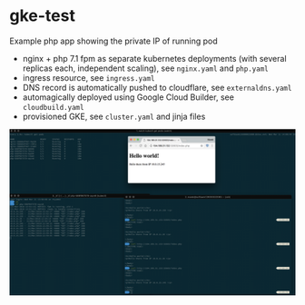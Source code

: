 # gke-test

Example php app showing the private IP of running pod
- nginx + php 7.1 fpm as separate kubernetes deployments (with several replicas each, independent scaling), see `nginx.yaml` and `php.yaml`
- ingress resource, see `ingress.yaml`
- DNS record is automatically pushed to cloudflare, see `externaldns.yaml`
- automagically deployed using Google Cloud Builder, see `cloudbuild.yaml`
- provisioned GKE, see `cluster.yaml` and jinja files

![nginx and php-fpm independently](./test-scaling.png "Nginx and php scales independently, traffic is loadbalanced")
